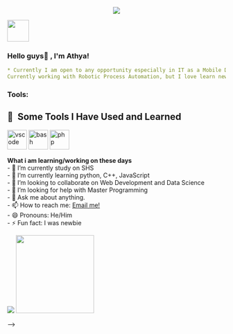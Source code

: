 <p align="center">
  <img src="https://capsule-render.vercel.app/api?text=Hey Everyone!🕹️&animation=fadeIn&type=waving&color=gradient&height=100"/>
</p>
<a href="https://www.instagram.com/thepiyushmalhotra/">
  <img height="50" src="https://user-images.githubusercontent.com/46517096/166974368-9798f39f-1f46-499c-b14e-81f0a3f83a06.png"/>
</a>

### Hello guys👋 , I'm Athya!
```yaml
* Currently I am open to any opportunity especially in IT as a Mobile Developer and iOS Developer. 
Currently working with Robotic Process Automation, but I love learn new thing in programming such as Javascript, Swift, Python.   *
```
### Tools:
<h2> 🚀 &nbsp;Some Tools I Have Used and Learned</h2>
<p align="left">
<img src="https://cdn.jsdelivr.net/gh/devicons/devicon/icons/vscode/vscode-original.svg" alt="vscode" width="45" height="45"/>
<img src="https://cdn.jsdelivr.net/gh/devicons/devicon/icons/bash/bash-original.svg" alt="bash" width="45" height="45"/>
<img src="https://cdn.jsdelivr.net/gh/devicons/devicon/icons/php/php-original.svg" alt="php" width="45" height="45"/>
</p>
 <summary><strong>What i am learning/working on these days</strong></summary>
    - 🔭 I’m currently study on SHS </br>
    - 🌱 I’m currently learning python, C++, JavaScript </br>
    - 👯 I’m looking to collaborate on Web Development and Data Science </br>
    - 🤔 I’m looking for help with Master Programming </br>
    - 💬 Ask me about anything.</br>
    - 📫 How to reach me: <a href="mailto:athiyyawahyuningsih.12@gmail.com">Email me!</a>  </br>
    - 😄 Pronouns: He/Him </br>
    - ⚡ Fun fact: I was newbie </br>
</details>
<p>
    <img src="https://github-readme-stats.vercel.app/api?username=bagusfe&hide=contribs,prs&show_icons=true&hide_border=true&title_color=000" />
    <img src="https://github-readme-stats.vercel.app/api/top-langs/?username=bagusfe&layout=compact" height=180 />
</p>
-->
